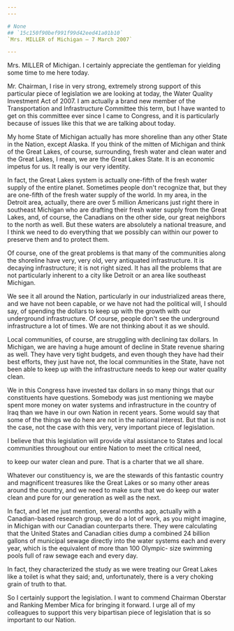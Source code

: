 ```yaml
---
---

# None
## `15c150f90bef991f99d42eed41a01b10`
`Mrs. MILLER of Michigan — 7 March 2007`

---
```



Mrs. MILLER of Michigan. I certainly appreciate the gentleman for 
yielding some time to me here today.

Mr. Chairman, I rise in very strong, extremely strong support of this 
particular piece of legislation we are looking at today, the Water 
Quality Investment Act of 2007. I am actually a brand new member of the 
Transportation and Infrastructure Committee this term, but I have 
wanted to get on this committee ever since I came to Congress, and it 
is particularly because of issues like this that we are talking about 
today.

My home State of Michigan actually has more shoreline than any other 
State in the Nation, except Alaska. If you think of the mitten of 
Michigan and think of the Great Lakes, of course, surrounding, fresh 
water and clean water and the Great Lakes, I mean, we are the Great 
Lakes State. It is an economic impetus for us. It really is our very 
identity.

In fact, the Great Lakes system is actually one-fifth of the fresh 
water supply of the entire planet. Sometimes people don't recognize 
that, but they are one-fifth of the fresh water supply of the world. In 
my area, in the Detroit area, actually, there are over 5 million 
Americans just right there in southeast Michigan who are drafting their 
fresh water supply from the Great Lakes, and, of course, the Canadians 
on the other side, our great neighbors to the north as well. But these 
waters are absolutely a national treasure, and I think we need to do 
everything that we possibly can within our power to preserve them and 
to protect them.

Of course, one of the great problems is that many of the communities 
along the shoreline have very, very old, very antiquated 
infrastructure. It is decaying infrastructure; it is not right sized. 
It has all the problems that are not particularly inherent to a city 
like Detroit or an area like southeast Michigan.

We see it all around the Nation, particularly in our industrialized 
areas there, and we have not been capable, or we have not had the 
political will, I should say, of spending the dollars to keep up with 
the growth with our underground infrastructure. Of course, people don't 
see the underground infrastructure a lot of times. We are not thinking 
about it as we should.

Local communities, of course, are struggling with declining tax 
dollars. In Michigan, we are having a huge amount of decline in State 
revenue sharing as well. They have very tight budgets, and even though 
they have had their best efforts, they just have not, the local 
communities in the State, have not been able to keep up with the 
infrastructure needs to keep our water quality clean.

We in this Congress have invested tax dollars in so many things that 
our constituents have questions. Somebody was just mentioning we maybe 
spent more money on water systems and infrastructure in the country of 
Iraq than we have in our own Nation in recent years. Some would say 
that some of the things we do here are not in the national interest. 
But that is not the case, not the case with this very, very important 
piece of legislation.

I believe that this legislation will provide vital assistance to 
States and local communities throughout our entire Nation to meet the 
critical need,


to keep our water clean and pure. That is a charter that we all share.

Whatever our constituency is, we are the stewards of this fantastic 
country and magnificent treasures like the Great Lakes or so many other 
areas around the country, and we need to make sure that we do keep our 
water clean and pure for our generation as well as the next.

In fact, and let me just mention, several months ago, actually with a 
Canadian-based research group, we do a lot of work, as you might 
imagine, in Michigan with our Canadian counterparts there. They were 
calculating that the United States and Canadian cities dump a combined 
24 billion gallons of municipal sewage directly into the water systems 
each and every year, which is the equivalent of more than 100 Olympic-
size swimming pools full of raw sewage each and every day.



In fact, they characterized the study as we were treating our Great 
Lakes like a toilet is what they said; and, unfortunately, there is a 
very choking grain of truth to that.

So I certainly support the legislation. I want to commend Chairman 
Oberstar and Ranking Member Mica for bringing it forward. I urge all of 
my colleagues to support this very bipartisan piece of legislation that 
is so important to our Nation.